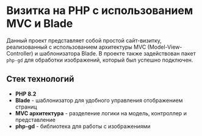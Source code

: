 # Визитка на PHP с использованием MVC и Blade

Данный проект представляет собой простой сайт-визитку, реализованный с использованием архитектуры MVC (Model-View-Controller) и шаблонизатора Blade. В проекте также задействован пакет `php-gd` для обработки изображений, который был успешно подключен.

## Стек технологий
- **PHP 8.2**
- **Blade** - шаблонизатор для удобного управления отображением страниц
- **MVC архитектура** - разделение логики на модель, контроллер и представление
- **php-gd** - библиотека для работы с изображениями
